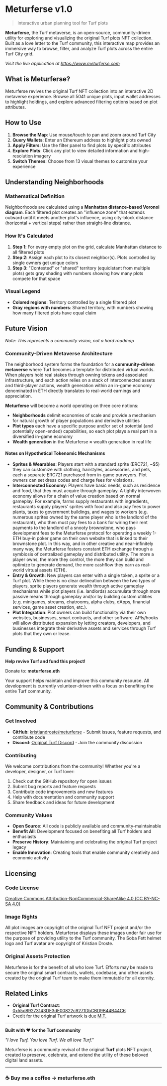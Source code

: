# Meturferse v1.0
> Interactive urban planning tool for Turf plots

**Meturferse**, the Turf metaverse, is an open-source, community-driven utility for exploring and visualizing the original Turf plots NFT collection. Built as a love letter to the Turf community, this interactive map provides an immersive way to browse, filter, and analyze Turf plots across the entire Turf City grid.

*Visit the live application at https://www.meturferse.com*


## What is Meturferse?

Meturferse revives the original Turf NFT collection into an interactive 2D metaverse experience. Browse all 5041 unique plots, input wallet addresses to highlight holdings, and explore advanced filtering options based on plot attributes.


## How to Use

1. **Browse the Map**: Use mouse/touch to pan and zoom around Turf City
2. **Query Wallets**: Enter an Ethereum address to highlight plots owned
3. **Apply Filters**: Use the filter panel to find plots by specific attributes
4. **Explore Plots**: Click any plot to view detailed information and high-resolution imagery
5. **Switch Themes**: Choose from 13 visual themes to customize your experience


## Understanding Neighborhoods

### Mathematical Definition
Neighborhoods are calculated using a **Manhattan distance-based Voronoi diagram**. Each filtered plot creates an "influence zone" that extends outward until it meets another plot's influence, using city-block distance (horizontal + vertical steps) rather than straight-line distance.

### How It's Calculated
1. **Step 1**: For every empty plot on the grid, calculate Manhattan distance to all filtered plots
2. **Step 2**: Assign each plot to its closest neighbor(s). Plots controlled by single owners get unique colors
3. **Step 3**: "Contested" or "shared" territory (equidistant from multiple plots) gets gray shading with numbers showing how many plots compete for that space

### Visual Legend
- **Colored regions**: Territory controlled by a single filtered plot
- **Gray regions with numbers**: Shared territory, with numbers showing how many filtered plots have equal claim


## Future Vision

*Note: This represents a community vision, not a hard roadmap*

### Community-Driven Metaverse Architecture
The neighborhood system forms the foundation for a **community-driven metaverse** where Turf becomes a template for distributed virtual worlds. When players hold real stakes through owning tokens and associated infrastructure, and each action relies on a stack of interconnected assets and third-player actions, wealth generation within an in-game economy denominated in ETH directly translates to real-world earnings and appreciation.

**Meturferse** will become a world operating on three core notions:

- **Neighborhoods** delimit economies of scale and provide a mechanism for natural growth of player populations and derivative utilities
- **Plot types** each have a specific purpose and/or set of potential (and potentially open-ended) capabilities, so each plot plays a real part in a diversified in-game economy
- **Wealth generation** in the Meturferse ≈ wealth generation in real life

#### Notes on Hypothetical Tokenomic Mechanisms
- **Sprites & Wearables**: Players start with a standard sprite (ERC721, ~$5) they can customize with clothing, hairstyles, accessories, and pets, each a separate ERC721 purchased from in-game purveyors. Plot owners can set dress codes and charge fees for violations.
- **Interconnected Economy**: Players have basic needs, such as residence and food, that they must acquire through gameplay. A tightly interwoven economy allows for a chain of value creation based on normal gameplay. For example, farms supply restaurants with ingredients, restaurants supply players' sprites with food and also pay fees to power plants, taxes to government buildings, and wages to workers (e.g. numerous sprites owned by the same player who is the landlord of the restaurant), who then must pay fees to a bank for wiring their rent payments to the landlord of a snooty brownstone, who pays development fees to the Meturferse protocol for operating a weekly 1-ETH buy-in poker game on their own website that is linked to their brownstone plot. In this way, and in other creative and near-infinitely many way, the Meturferse fosters constant ETH exchange through a symbiosis of centralized gameplay and distributed utility. The more a player owns, the more they control, the more they can build and optimize to generate demand, the more cashflow they earn as real-world virtual assets (ETH).
- **Entry & Growth**: New players can enter with a single token, a sprite or a Turf plot. While there is no clear delineation between the two types of players, sprite players generate wealth through active gameplay mechanisms while plot players (i.e. landlords) accumulate through more passive means through gameplay and/or by building custom utilities (e.g. minigames, streams, chatrooms, alpha clubs, dApps, financial services, game asset creation, etc.).
- **Plot Integration**: Plot owners can build functionality via their own websites, businesses, smart contracts, and other software. APIs/hooks will allow distributed expansion by letting creators, developers, and businesses integrate their derivative assets and services through Turf plots that they own or lease.


## Funding & Support

**Help revive Turf and fund this project!**

Donate to: **meturferse.eth** 

Your support helps maintain and improve this community resource. All development is currently volunteer-driven with a focus on benefiting the entire Turf community.


## Community & Contributions

### Get Involved
- **GitHub**: [kristiandroste/meturferse](https://github.com/kristiandroste/meturferse) - Submit issues, feature requests, and contribute code
- **Discord**: [Original Turf Discord](https://discord.gg/jcjTjzDFJj) - Join the community discussion

### Contributing
We welcome contributions from the community! Whether you're a developer, designer, or Turf lover:

1. Check out the GitHub repository for open issues
2. Submit bug reports and feature requests
3. Contribute code improvements and new features
4. Help with documentation and community support
5. Share feedback and ideas for future development

### Community Values
- **Open Source**: All code is publicly available and community-maintainable
- **Benefit All**: Development focused on benefiting all Turf holders and enthusiasts
- **Preserve History**: Maintaining and celebrating the original Turf project legacy
- **Enable Innovation**: Creating tools that enable community creativity and economic activity


## Licensing

### Code License
[Creative Commons Attribution-NonCommercial-ShareAlike 4.0 (CC BY-NC-SA 4.0)](https://creativecommons.org/licenses/by-nc-sa/4.0/)

### Image Rights
All plot images are copyright of the original Turf NFT project and/or the respective NFT holders. Meturferse displays these images under fair use for the purpose of providing utility to the Turf community.
The Soba Fett helmet logo and Turf avatar are copyright of Kristian Droste.

### Original Assets Protection
Meturferse is for the benefit of all who love Turf. Efforts may be made to secure the original smart contracts, wallets, codebase, and other assets created by the original Turf team to make them immutable for all eternity.


## Related Links

- **Original Turf Contract**: [0x55d89273143DE3dE00822c9271DbCBD9B44B44C6](https://etherscan.io/address/0x55d89273143DE3dE00822c9271DbCBD9B44B44C6)
- Credit for the original Turf artwork is due [M.T.](https://tseng.co)

---


**Built with ❤️ for the Turf community**

*"I love Turf. You love Turf. We all love Turf."*

Meturferse is a community revival of the original **Turf** plots NFT project, created to preserve, celebrate, and extend the utility of these beloved digital land assets.

---
### ☕ Buy me a coffee → meturferse.eth
